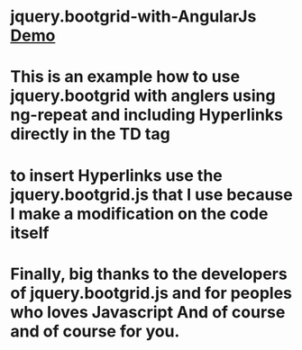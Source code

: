 # jquery.bootgrid-with-AngularJs <a href="https://bessemfer.github.io/jquery.bootgrid-with-AngularJs/" target="_blank">Demo</a>
# This is an example how to use jquery.bootgrid with anglers using ng-repeat and including Hyperlinks  directly in the TD tag
# to insert Hyperlinks use the jquery.bootgrid.js that I use because I make a modification on the code itself
# Finally, big thanks to the developers of jquery.bootgrid.js and for peoples who loves Javascript And of course and of course for you.
